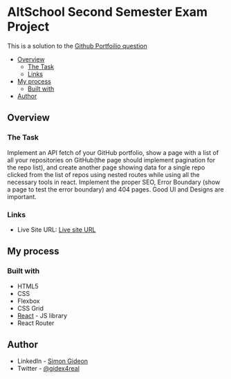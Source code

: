 # AltSchool Second Semester Exam Project

This is a solution to the [Github Portfoilio question](https://docs.google.com/document/d/1c2JtC8HWKuRxYRd70BhqsBZG7l6gUhy-szUGviucVC8/edit)

- [Overview](#overview)
  - [The Task](#the-task)
  - [Links](#links)
- [My process](#my-process)
  - [Built with](#built-with)
- [Author](#author)

## Overview

### The Task

Implement an API fetch of your GitHub portfolio, show a page with a list of all your repositories on GitHub(the page should implement pagination for the repo list), and create another page showing data for a single repo clicked from the list of repos using nested routes while using all the necessary tools in react. Implement the proper SEO, Error Boundary (show a page to test the error boundary) and 404 pages. Good UI and Designs are important. 

### Links

- Live Site URL: [Live site URL](https://altschool-2nd-semester-project.vercel.app/)


## My process

### Built with

- HTML5 
- CSS 
- Flexbox
- CSS Grid
- [React](https://reactjs.org/) - JS library
- React Router

## Author

- LinkedIn - [Simon Gideon](https://www.linkedin.com/in/iamsimongideon/)
- Twitter - [@gidex4real](https://www.twitter.com/gidex4real)
